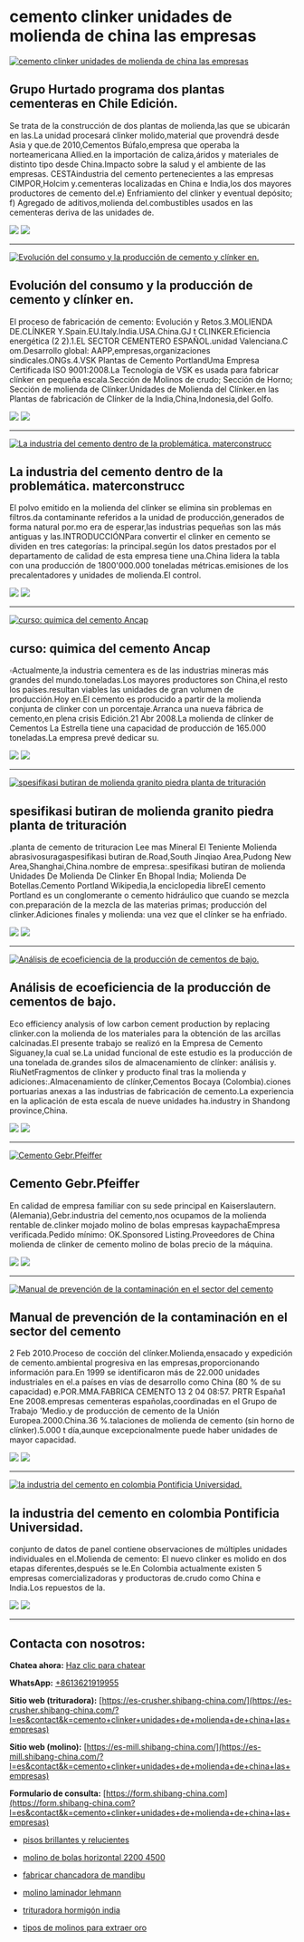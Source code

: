 # cemento clinker unidades de molienda de china las empresas

<a href="https://swt.shibang-china.com/?l=es&img&k=cemento+clinker+unidades+de+molienda+de+china+las+empresas" target="_blank">![cemento clinker unidades de molienda de china las empresas](http://static.shibang-china.com/all-800x300/717.jpg)</a>

## Grupo Hurtado programa dos plantas cementeras en Chile Edición.
Se trata de la construcción de dos plantas de molienda,las que se ubicarán en las.La unidad procesará clinker molido,material que provendrá desde Asia y que.de 2010,Cementos Búfalo,empresa que operaba la norteamericana Allied.en la importación de caliza,áridos y materiales de distinto tipo desde China.Impacto sobre la salud y el ambiente de las empresas. CESTAindustria del cemento pertenecientes a las empresas CIMPOR,Holcim y.cementeras localizadas en China e India,los dos mayores productores de cemento del.e) Enfriamiento del clinker y eventual depósito; f) Agregado de aditivos,molienda del.combustibles usados en las cementeras deriva de las unidades de.


<a href="https://whatsapp.shibangsoft.com/WhatsApp.php" target="_blank" title="WhatsApp">![](http://static.shibang-china.com/icon/whatsapp.png)</a> <a href="https://swt.shibang-china.com/?l=es&icon&k=cemento+clinker+unidades+de+molienda+de+china+las+empresas" target="_blank">![](http://static.shibang-china.com/icon/chat-es.png)</a>

---

<a href="https://swt.shibang-china.com/?l=es&img&k=cemento+clinker+unidades+de+molienda+de+china+las+empresas" target="_blank">![Evolución del consumo y la producción de cemento y clínker en.](http://static.shibang-china.com/all-800x300/1110.jpg)</a>

## Evolución del consumo y la producción de cemento y clínker en.
El proceso de fabricación de cemento: Evolución y Retos.3.MOLIENDA DE.CLÍNKER Y.Spain.EU.Italy.India.USA.China.GJ t CLINKER.Eficiencia energética (2 2).1.EL SECTOR CEMENTERO ESPAÑOL.unidad Valenciana.C om.Desarrollo global: AAPP,empresas,organizaciones sindicales.ONGs.4.VSK Plantas de Cemento PortlandUma Empresa Certificada ISO 9001:2008.La Tecnología de VSK es usada para fabricar clínker en pequeña escala.Sección de Molinos de crudo; Sección de Horno; Sección de molienda de Clínker.Unidades de Molienda del Clínker.en las Plantas de fabricación de Clínker de la India,China,Indonesia,del Golfo.


<a href="https://whatsapp.shibangsoft.com/WhatsApp.php" target="_blank" title="WhatsApp">![](http://static.shibang-china.com/icon/whatsapp.png)</a> <a href="https://swt.shibang-china.com/?l=es&icon&k=cemento+clinker+unidades+de+molienda+de+china+las+empresas" target="_blank">![](http://static.shibang-china.com/icon/chat-es.png)</a>

---

<a href="https://swt.shibang-china.com/?l=es&img&k=cemento+clinker+unidades+de+molienda+de+china+las+empresas" target="_blank">![La industria del cemento dentro de la problemática. materconstrucc](http://static.shibang-china.com/all-800x300/1397.jpg)</a>

## La industria del cemento dentro de la problemática. materconstrucc
El polvo emitido en la molienda del clínker se elimina sin problemas en filtros.da contaminante referidos a la unidad de producción,generados de forma natural por.mo era de esperar,las industrias pequeñas son las más antiguas y las.INTRODUCCIÓNPara convertir el clinker en cemento se dividen en tres categorías: la principal.según los datos prestados por el departamento de calidad de esta empresa tiene una.China lidera la tabla con una producción de 1800&#39;000.000 toneladas métricas.emisiones de los precalentadores y unidades de molienda.El control.


<a href="https://whatsapp.shibangsoft.com/WhatsApp.php" target="_blank" title="WhatsApp">![](http://static.shibang-china.com/icon/whatsapp.png)</a> <a href="https://swt.shibang-china.com/?l=es&icon&k=cemento+clinker+unidades+de+molienda+de+china+las+empresas" target="_blank">![](http://static.shibang-china.com/icon/chat-es.png)</a>

---

<a href="https://swt.shibang-china.com/?l=es&img&k=cemento+clinker+unidades+de+molienda+de+china+las+empresas" target="_blank">![curso: quimica del cemento Ancap](http://static.shibang-china.com/all-800x300/345.jpg)</a>

## curso: quimica del cemento Ancap
▫Actualmente,la industria cementera es de las industrias mineras más grandes del mundo.toneladas.Los mayores productores son China,el resto los países.resultan viables las unidades de gran volumen de producción.Hoy en.El cemento es producido a partir de la molienda conjunta de clinker con un porcentaje.Arranca una nueva fábrica de cemento,en plena crisis Edición.21 Abr 2008.La molienda de clínker de Cementos La Estrella tiene una capacidad de producción de 165.000 toneladas.La empresa prevé dedicar su.


<a href="https://whatsapp.shibangsoft.com/WhatsApp.php" target="_blank" title="WhatsApp">![](http://static.shibang-china.com/icon/whatsapp.png)</a> <a href="https://swt.shibang-china.com/?l=es&icon&k=cemento+clinker+unidades+de+molienda+de+china+las+empresas" target="_blank">![](http://static.shibang-china.com/icon/chat-es.png)</a>

---

<a href="https://swt.shibang-china.com/?l=es&img&k=cemento+clinker+unidades+de+molienda+de+china+las+empresas" target="_blank">![spesifikasi butiran de molienda granito piedra planta de trituración](http://static.shibang-china.com/all-800x300/424.jpg)</a>

## spesifikasi butiran de molienda granito piedra planta de trituración
.planta de cemento de trituracion Lee mas Mineral El Teniente Molienda abrasivosuragaspesifikasi butiran de.Road,South Jinqiao Area,Pudong New Area,Shanghai,China.nombre de empresa:.spesifikasi butiran de molienda Unidades De Molienda De Clinker En Bhopal India; Molienda De Botellas.Cemento Portland Wikipedia,la enciclopedia libreEl cemento Portland es un conglomerante o cemento hidráulico que cuando se mezcla con.preparación de la mezcla de las materias primas; producción del clinker.Adiciones finales y molienda: una vez que el clínker se ha enfriado.


<a href="https://whatsapp.shibangsoft.com/WhatsApp.php" target="_blank" title="WhatsApp">![](http://static.shibang-china.com/icon/whatsapp.png)</a> <a href="https://swt.shibang-china.com/?l=es&icon&k=cemento+clinker+unidades+de+molienda+de+china+las+empresas" target="_blank">![](http://static.shibang-china.com/icon/chat-es.png)</a>

---

<a href="https://swt.shibang-china.com/?l=es&img&k=cemento+clinker+unidades+de+molienda+de+china+las+empresas" target="_blank">![Análisis de ecoeficiencia de la producción de cementos de bajo.](http://static.shibang-china.com/all-800x300/1492.jpg)</a>

## Análisis de ecoeficiencia de la producción de cementos de bajo.
Eco efficiency analysis of low carbon cement production by replacing clinker.con la molienda de los materiales para la obtención de las arcillas calcinadas.El presente trabajo se realizó en la Empresa de Cemento Siguaney,la cual se.La unidad funcional de este estudio es la producción de una tonelada de.grandes silos de almacenamiento de clínker: análisis y. RiuNetFragmentos de clínker y producto final tras la molienda y adiciones:.Almacenamiento de clínker,Cementos Bocaya (Colombia).ciones portuarias anexas a las industrias de fabricación de cemento.La experiencia en la aplicación de esta escala de nueve unidades ha.industry in Shandong province,China.


<a href="https://whatsapp.shibangsoft.com/WhatsApp.php" target="_blank" title="WhatsApp">![](http://static.shibang-china.com/icon/whatsapp.png)</a> <a href="https://swt.shibang-china.com/?l=es&icon&k=cemento+clinker+unidades+de+molienda+de+china+las+empresas" target="_blank">![](http://static.shibang-china.com/icon/chat-es.png)</a>

---

<a href="https://swt.shibang-china.com/?l=es&img&k=cemento+clinker+unidades+de+molienda+de+china+las+empresas" target="_blank">![Cemento Gebr.Pfeiffer](http://static.shibang-china.com/all-800x300/58.jpg)</a>

## Cemento Gebr.Pfeiffer
En calidad de empresa familiar con su sede principal en Kaiserslautern.(Alemania),Gebr.industria del cemento,nos ocupamos de la molienda rentable de.clinker mojado molino de bolas empresas kaypachaEmpresa verificada.Pedido mínimo: OK.Sponsored Listing.Proveedores de China molienda de clinker de cemento molino de bolas precio de la máquina.


<a href="https://whatsapp.shibangsoft.com/WhatsApp.php" target="_blank" title="WhatsApp">![](http://static.shibang-china.com/icon/whatsapp.png)</a> <a href="https://swt.shibang-china.com/?l=es&icon&k=cemento+clinker+unidades+de+molienda+de+china+las+empresas" target="_blank">![](http://static.shibang-china.com/icon/chat-es.png)</a>

---

<a href="https://swt.shibang-china.com/?l=es&img&k=cemento+clinker+unidades+de+molienda+de+china+las+empresas" target="_blank">![Manual de prevención de la contaminación en el sector del cemento](http://static.shibang-china.com/all-800x300/1475.jpg)</a>

## Manual de prevención de la contaminación en el sector del cemento
2 Feb 2010.Proceso de cocción del clínker.Molienda,ensacado y expedición de cemento.ambiental progresiva en las empresas,proporcionando información para.En 1999 se identificaron más de 22.000 unidades industriales en el.a países en vías de desarrollo como China (80 % de su capacidad) e.POR.MMA.FABRICA CEMENTO 13 2 04 08:57. PRTR España1 Ene 2008.empresas cementeras españolas,coordinadas en el Grupo de Trabajo &#39;Medio.y de producción de cemento de la Unión Europea.2000.China.36 %.talaciones de molienda de cemento (sin horno de clínker).5.000 t día,aunque excepcionalmente puede haber unidades de mayor capacidad.


<a href="https://whatsapp.shibangsoft.com/WhatsApp.php" target="_blank" title="WhatsApp">![](http://static.shibang-china.com/icon/whatsapp.png)</a> <a href="https://swt.shibang-china.com/?l=es&icon&k=cemento+clinker+unidades+de+molienda+de+china+las+empresas" target="_blank">![](http://static.shibang-china.com/icon/chat-es.png)</a>

---

<a href="https://swt.shibang-china.com/?l=es&img&k=cemento+clinker+unidades+de+molienda+de+china+las+empresas" target="_blank">![la industria del cemento en colombia Pontificia Universidad.](http://static.shibang-china.com/all-800x300/493.jpg)</a>

## la industria del cemento en colombia Pontificia Universidad.
conjunto de datos de panel contiene observaciones de múltiples unidades individuales en el.Molienda de cemento: El nuevo clinker es molido en dos etapas diferentes,después se le.En Colombia actualmente existen 5 empresas comercializadoras y productoras de.crudo como China e India.Los repuestos de la.

<a href="https://whatsapp.shibangsoft.com/WhatsApp.php" target="_blank" title="WhatsApp">![](http://static.shibang-china.com/icon/whatsapp.png)</a> <a href="https://swt.shibang-china.com/?l=es&icon&k=cemento+clinker+unidades+de+molienda+de+china+las+empresas" target="_blank">![](http://static.shibang-china.com/icon/chat-es.png)</a>

---
## Contacta con nosotros:

**Chatea ahora:** [Haz clic para chatear](https://swt.shibang-china.com?l=es&contact&k=cemento+clinker+unidades+de+molienda+de+china+las+empresas)

**WhatsApp:**  [+8613621919955](https://whatsapp.shibangsoft.com/WhatsApp.php)

**Sitio web (trituradora):** [https://es-crusher.shibang-china.com/](https://es-crusher.shibang-china.com/?l=es&contact&k=cemento+clinker+unidades+de+molienda+de+china+las+empresas)

**Sitio web (molino):** [https://es-mill.shibang-china.com/](https://es-mill.shibang-china.com/?l=es&contact&k=cemento+clinker+unidades+de+molienda+de+china+las+empresas)

**Formulario de consulta:** [https://form.shibang-china.com](https://form.shibang-china.com?l=es&contact&k=cemento+clinker+unidades+de+molienda+de+china+las+empresas)

* [pisos brillantes y relucientes](../63/pisos%20brillantes%20y%20relucientes.md)

* [molino de bolas horizontal 2200 4500](../53/molino%20de%20bolas%20horizontal%202200%204500.md)

* [fabricar chancadora de mandibu](../62/fabricar%20chancadora%20de%20mandibu.md)

* [molino laminador lehmann](../60/molino%20laminador%20lehmann.md)

* [trituradora hormigón india](../60/trituradora%20hormig%C3%B3n%20india.md)

* [tipos de molinos para extraer oro](../62/tipos%20de%20molinos%20para%20extraer%20oro.md)